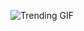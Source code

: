 
<!-- GIF_SECTION -->
![Trending GIF](https://media1.giphy.com/media/v1.Y2lkPThiYjIxNzcyNzhnaGFlNXYxZzJnOXlzdnVvdnFjNms2Z2UzamRtdmJzMmQ1OXZzaSZlcD12MV9naWZzX3NlYXJjaCZjdD1n/GtZbEjCA68cR37dXBy/giphy.gif)
<!-- END_GIF_SECTION -->
